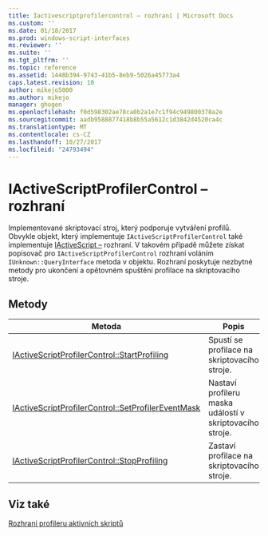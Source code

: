 ```yaml
---
title: Iactivescriptprofilercontrol – rozhraní | Microsoft Docs
ms.custom: ''
ms.date: 01/18/2017
ms.prod: windows-script-interfaces
ms.reviewer: ''
ms.suite: ''
ms.tgt_pltfrm: ''
ms.topic: reference
ms.assetid: 1448b394-9743-41b5-8eb9-5026a45773a4
caps.latest.revision: 10
author: mikejo5000
ms.author: mikejo
manager: ghogen
ms.openlocfilehash: f0d598302ae78ca0b2a1e7c1f94c949800378a2e
ms.sourcegitcommit: aadb9588877418b8b55a5612c1d3842d4520ca4c
ms.translationtype: MT
ms.contentlocale: cs-CZ
ms.lasthandoff: 10/27/2017
ms.locfileid: "24793494"
---
```

# <a name="iactivescriptprofilercontrol-interface"></a>IActiveScriptProfilerControl – rozhraní
Implementované skriptovací stroj, který podporuje vytváření profilů. Obvykle objekt, který implementuje `IActiveScriptProfilerControl` také implementuje [IActiveScript –](../../winscript/reference/iactivescript.md) rozhraní. V takovém případě můžete získat popisovač pro `IActiveScriptProfilerControl` rozhraní voláním `IUnknown::QueryInterface` metoda v objektu. Rozhraní poskytuje nezbytné metody pro ukončení a opětovném spuštění profilace na skriptovacího stroje.  
  
## <a name="methods"></a>Metody  
  
|Metoda|Popis|  
|------------|-----------------|  
|[IActiveScriptProfilerControl::StartProfiling](../../winscript/reference/iactivescriptprofilercontrol-startprofiling.md)|Spustí se profilace na skriptovacího stroje.|  
|[IActiveScriptProfilerControl::SetProfilerEventMask](../../winscript/reference/iactivescriptprofilercontrol-setprofilereventmask.md)|Nastaví profileru maska událostí v skriptovacího stroje.|  
|[IActiveScriptProfilerControl::StopProfiling](../../winscript/reference/iactivescriptprofilercontrol-stopprofiling.md)|Zastaví profilace na skriptovacího stroje.|  
  
## <a name="see-also"></a>Viz také  
 [Rozhraní profileru aktivních skriptů](../../winscript/reference/active-script-profiler-interfaces.md)